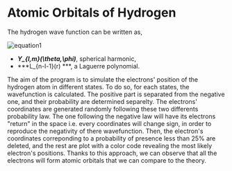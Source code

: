 # Atomic Orbitals of Hydrogen
The hydrogen wave function can be written as,

![equation1](https://latex.codecogs.com/gif.latex?\phi_{n,l,m}(r)&space;=&space;Y_{l,m}(\theta,\phi)e^{-r/na_{1}}(\frac{r}{a_{1}})^{l}L_{n-l-1}(r))
- ***Y_{l,m}(\theta,\phi)***, spherical harmonic,
- ***L_{n-l-1}(r) ***, a Laguerre polynomial.

The aim of the program is to simulate the electrons' position of the hydrogen atom in different states. To do so, for each states, the wavefunction is calculated. The positive part is separated from the negative one, and their probability are determined separelty. The electrons' coordinates are generated randomly following these two differents probability law. The one following the negative law will have its electrons "return" in the space i.e. every coordinates will change sign, in order to reproduce the negativity of there wavefunction. Then, the electron's coordinates correponding to a probability of presence less than 25% are deleted, and the rest are plot with a color code revealing the most likely electron's positions. Thanks to this approach, we can observe that all the electrons will form atomic orbitals that we can compare to the theory.
